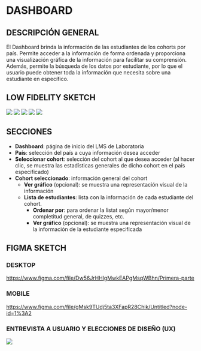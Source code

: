 # DASHBOARD

## DESCRIPCIÓN GENERAL

El Dashboard brinda la información de las estudiantes de los cohorts por país. Permite acceder a la información de forma ordenada y proporciona una visualización gráfica de la información para facilitar su comprensión. Además, permite la búsqueda de los datos por estudiante, por lo que el usuario puede obtener toda la información que necesita sobre una estudiante en específico.


## LOW FIDELITY SKETCH
![](https://imagizer.imageshack.com/v2/800x600q90/923/UrHoKb.jpg)
![](https://imagizer.imageshack.com/v2/800x600q90/921/Q7wn7N.jpg) 
![](https://imagizer.imageshack.com/v2/800x600q90/922/XoC3Pw.jpg)
![](https://imagizer.imageshack.com/v2/800x600q90/921/3AtTq3.jpg)
![](https://imagizer.imageshack.com/v2/800x600q90/924/f7uLk4.jpg)



## SECCIONES

+ **Dashboard**: página de inicio del LMS de Laboratoria
+ **País**: selección del país a cuya información desea acceder
+ **Seleccionar cohort**: selección del cohort al que desea acceder (al hacer clic, se muestra las estadísticas generales de dicho cohort en el país especificado)
+ **Cohort seleccionado**: información general del cohort
   + **Ver gráfico** (opcional): se muestra una representación visual de la información
   + **Lista de estudiantes**: lista con la información de cada estudiante del cohort.
     + **Ordenar por**: para ordenar la listat según mayor/menor completitud general, de quizzes, etc.
     + **Ver gráfico** (opcional): se muestra una representación visual de la información de la estudiante especificada



## FIGMA SKETCH

### DESKTOP
https://www.figma.com/file/Dw56JrHHlgMwkEAPgMsqWBhn/Primera-parte

### MOBILE

https://www.figma.com/file/gMsk9TUdj5ta3XFapR28Chik/Untitled?node-id=1%3A2

### ENTREVISTA A USUARIO Y ELECCIONES DE DISEÑO (UX)

![](https://imageshack.com/a/img923/3187/GQlJhG.jpg)



          

